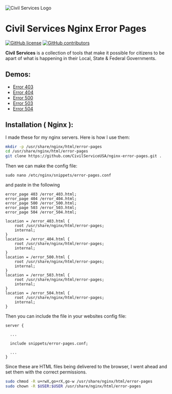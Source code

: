 ![Civil Services Logo](https://cdn.civil.services/common/github-logo.png "Civil Services Logo")

Civil Services Nginx Error Pages
==

[![GitHub license](https://img.shields.io/badge/license-MIT-blue.svg?style=flat)](https://raw.githubusercontent.com/CivilServiceUSA/nginx-error-pages/master/LICENSE)  [![GitHub contributors](https://img.shields.io/github/contributors/CivilServiceUSA/nginx-error-pages.svg)](https://github.com/CivilServiceUSA/nginx-error-pages/graphs/contributors)

__Civil Services__ is a collection of tools that make it possible for citizens to be apart of what is happening in their Local, State & Federal Governments.


Demos:
---

* [Error 403](https://cdn.civil.services/nginx-error-pages/error_403.html)
* [Error 404](https://cdn.civil.services/nginx-error-pages/error_404.html)
* [Error 500](https://cdn.civil.services/nginx-error-pages/error_500.html)
* [Error 503](https://cdn.civil.services/nginx-error-pages/error_503.html)
* [Error 504](https://cdn.civil.services/nginx-error-pages/error_504.html)

Installation ( Nginx ):
---

I made these for my nginx servers.  Here is how I use them:

```bash
mkdir -p /usr/share/nginx/html/error-pages
cd /usr/share/nginx/html/error-pages
git clone https://github.com/CivilServiceUSA/nginx-error-pages.git .
```

Then we can make the config file:
 
```
sudo nano /etc/nginx/snippets/error-pages.conf
```

and paste in the following 

```
error_page 403 /error_403.html;
error_page 404 /error_404.html;
error_page 500 /error_500.html;
error_page 503 /error_503.html;
error_page 504 /error_504.html;

location = /error_403.html {
    root /usr/share/nginx/html/error-pages;
    internal;
}
location = /error_404.html {
    root /usr/share/nginx/html/error-pages;
    internal;
}
location = /error_500.html {
    root /usr/share/nginx/html/error-pages;
    internal;
}
location = /error_503.html {
    root /usr/share/nginx/html/error-pages;
    internal;
}
location = /error_504.html {
    root /usr/share/nginx/html/error-pages;
    internal;
}
```

Then you can include the file in your websites config file:

```
server {
  
  ...
  
  include snippets/error-pages.conf;

  ...
}
```

Since these are HTML files being delivered to the browser, I went ahead and set them with the correct permissions.

```bash
sudo chmod -R u+rwX,go+rX,go-w /usr/share/nginx/html/error-pages
sudo chown -R $USER:$USER /usr/share/nginx/html/error-pages
```